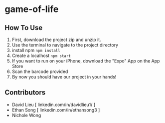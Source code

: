 # game-of-life

## How To Use

1. First, download the project zip and unzip it.
2. Use the terminal to navigate to the project directory
3. install npm
  `npm install`
4. Create a localhost
  `npm start `
5. If you want to run on your iPhone, download the "Expo" App on the App Store
6. Scan the barcode provided
7. By now you should have our project in your hands!

## Contributors
- David Lieu [ linkedin.com/in/davidlieu1/ ]
- Ethan Song [ linkedin.com/in/ethansong3 ]
- Nichole Wong
